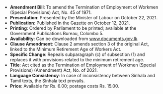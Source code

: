 - **Amendment Bill**: To amend the Termination of Employment of Workmen (Special Provisions) Act, No. 45 of 1971.
- **Presentation**: Presented by the Minister of Labour on October 22, 2021.
- **Publication**: Published in the Gazette on October 12, 2021.
- **Printing**: Ordered by Parliament to be printed; available at the Government Publications Bureau, Colombo 5.
- **Availability**: Can be downloaded from www.documents.gov.lk.
- **Clause Amendment**: Clause 2 amends section 3 of the original Act, linked to the Minimum Retirement Age of Workers Act.
- **Specific Change**: Repeals subparagraph (c) of subsection (1) and replaces it with provisions related to the minimum retirement age.
- **Title**: Act cited as the Termination of Employment of Workmen (Special Provisions) (Amendment) Act, No. of 2021.
- **Language Consistency**: In case of inconsistency between Sinhala and Tamil texts, the Sinhala text prevails.
- **Price**: Available for Rs. 6.00; postage costs Rs. 15.00.